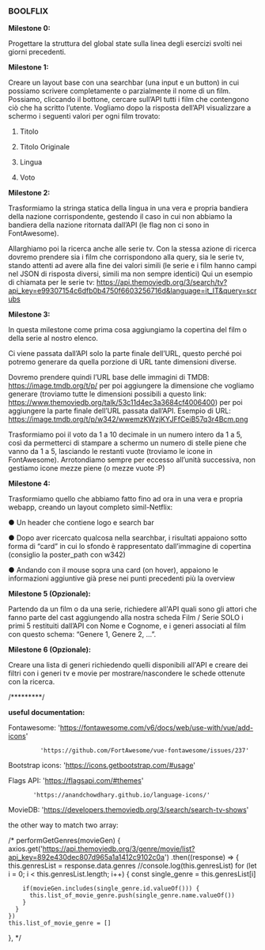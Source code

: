### BOOLFLIX

**Milestone 0:**

Progettare la struttura del global state sulla linea degli esercizi svolti nei giorni precedenti.


**Milestone 1:**

Creare un layout base con una searchbar (una input e un button) in cui possiamo scrivere completamente o parzialmente il nome di un film. Possiamo, cliccando il bottone, cercare sull’API tutti i film che contengono ciò che ha scritto l’utente. Vogliamo dopo la risposta dell’API visualizzare a schermo i seguenti valori per ogni film trovato:
1. Titolo

2. Titolo Originale 

3. Lingua

4. Voto


**Milestone 2:**

Trasformiamo la stringa statica della lingua in una vera e propria bandiera della nazione corrispondente, gestendo il caso in cui non abbiamo la bandiera della nazione ritornata dall’API (le flag non ci sono in FontAwesome).

Allarghiamo poi la ricerca anche alle serie tv. Con la stessa azione di ricerca dovremo prendere sia i film che corrispondono alla query, sia le serie tv, stando attenti ad avere alla fine dei valori simili (le serie e i film hanno campi nel JSON di risposta diversi, simili ma non sempre identici)
Qui un esempio di chiamata per le serie tv:
https://api.themoviedb.org/3/search/tv?api_key=e99307154c6dfb0b4750f6603256716d&language=it_IT&query=scrubs


**Milestone 3:**

In questa milestone come prima cosa aggiungiamo la copertina del film o della serie al nostro elenco. 

Ci viene passata dall’API solo la parte finale dell’URL, questo perché poi potremo generare da quella porzione di URL tante dimensioni diverse.

Dovremo prendere quindi l’URL base delle immagini di TMDB: https://image.tmdb.org/t/p/ per poi aggiungere la dimensione che vogliamo generare (troviamo tutte le dimensioni possibili a questo link: https://www.themoviedb.org/talk/53c11d4ec3a3684cf4006400) per poi aggiungere la parte finale dell’URL passata dall’API.
Esempio di URL:
https://image.tmdb.org/t/p/w342/wwemzKWzjKYJFfCeiB57q3r4Bcm.png

    
Trasformiamo poi il voto da 1 a 10 decimale in un numero intero da 1 a 5, così da permetterci di stampare a schermo un numero di stelle piene che vanno da 1 a 5, lasciando le restanti vuote (troviamo le icone in FontAwesome).
Arrotondiamo sempre per eccesso all’unità successiva, non gestiamo icone mezze piene (o mezze vuote :P)


**Milestone 4:**

Trasformiamo quello che abbiamo fatto fino ad ora in una vera e propria webapp, creando un layout completo simil-Netflix:

● Un header che contiene logo e search bar

● Dopo aver ricercato qualcosa nella searchbar, i risultati appaiono sotto forma
di “card” in cui lo sfondo è rappresentato dall’immagine di copertina (consiglio
la poster_path con w342)

● Andando con il mouse sopra una card (on hover), appaiono le informazioni
aggiuntive già prese nei punti precedenti più la overview


**Milestone 5 (Opzionale):**

Partendo da un film o da una serie, richiedere all'API quali sono gli attori che fanno parte del cast aggiungendo alla nostra scheda Film / Serie SOLO i primi 5 restituiti dall’API con Nome e Cognome, e i generi associati al film con questo schema: “Genere 1, Genere 2, ...”.


**Milestone 6 (Opzionale):**

Creare una lista di generi richiedendo quelli disponibili all'API e creare dei filtri con i generi tv e movie per mostrare/nascondere le schede ottenute con la ricerca.

/*********/

**useful documentation:**

Fontawesome: 'https://fontawesome.com/v6/docs/web/use-with/vue/add-icons'

             'https://github.com/FortAwesome/vue-fontawesome/issues/237'


Bootstrap icons: 'https://icons.getbootstrap.com/#usage'


Flags API: 'https://flagsapi.com/#themes'

           'https://anandchowdhary.github.io/language-icons/'


MovieDB: 'https://developers.themoviedb.org/3/search/search-tv-shows'

the other way to match two array: 

/* 
 performGetGenres(movieGen) {
    axios.get('https://api.themoviedb.org/3/genre/movie/list?api_key=892e430dec807d965a1a1412c9102c0a')
    .then((response) => {
      this.genresList = response.data.genres
      //console.log(this.genresList)
      for (let i = 0; i < this.genresList.length; i++) {
        const single_genre = this.genresList[i]

        if(movieGen.includes(single_genre.id.valueOf())) {
          this.list_of_movie_genre.push(single_genre.name.valueOf())
        }
      } 
    })
    this.list_of_movie_genre = []
  },
 */

